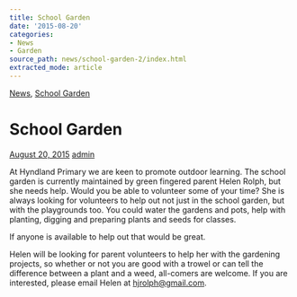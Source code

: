 ```yaml
---
title: School Garden
date: '2015-08-20'
categories:
- News
- Garden
source_path: news/school-garden-2/index.html
extracted_mode: article
---
```

[News](/news/), [School Garden](category/garden/)

# School Garden

[August 20, 2015](/news/school-garden-2/) [admin](author/admin/)

At Hyndland Primary we are keen to promote outdoor learning. The school garden is currently maintained by green fingered parent Helen Rolph, but she needs help. Would you be able to volunteer some of your time? She is always looking for volunteers to help out not just in the school garden, but with the playgrounds too. You could water the gardens and pots, help with planting, digging and preparing plants and seeds for classes.

If anyone is available to help out that would be great.

Helen will be looking for parent volunteers to help her with the gardening projects, so whether or not you are good with a trowel or can tell the difference between a plant and a weed, all-comers are welcome. If you are interested, please email Helen at [hjrolph@gmail.com](mailto:hjrolph@gmail.com).
